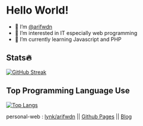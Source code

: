 # Hello World!
- 👋 I’m [@arifwdn](https://instagram.com/arifwdn)
- 👀 I’m interested in IT especially web programming
- 🌱 I’m currently learning Javascript and PHP

## Stats🔥
[![GitHub Streak](https://github-readme-streak-stats.herokuapp.com?user=arifwdn&theme=nightowl)](https://git.io/streak-stats)

## Top Programming Language Use
[![Top Langs](https://github-readme-stats.vercel.app/api/top-langs/?username=arifwdn&layout=compact&theme=vision-friendly-dark)](https://github.com/anuraghazra/github-readme-stats)

personal-web : [lynk/arifwdn](https://lynk.id/arifwdn) || [Github Pages](https://arifwdn.github.io) || [Blog](https://arifwdn.dev) 

<!---
arifwdn/arifwdn is a ✨ special ✨ repository because its `README.md` (this file) appears on your GitHub profile.
You can click the Preview link to take a look at your changes.
--->
